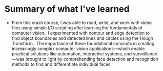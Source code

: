 # Summary of what I've learned
- From this crash course, I was able to read, write, and work with video files using simple I/O scripting after learning the fundamentals of computer vision.  I experimented with contour and edge detection to find object boundaries and detected lines and circles using the Hough Transform.  The importance of these foundational concepts in creating increasingly complex computer vision applications—which enable practical solutions like automation, interactive systems, and surveillance—was brought to light by comprehending face detection and recognition methods to find and differentiate individual faces.
